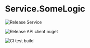 # Service.SomeLogic

![Release Service](https://github.com/MyJetWallet/Service.SomeLogic/workflows/Release%20Service/badge.svg)

![Release API client nuget](https://github.com/MyJetWallet/Service.SomeLogic/workflows/Release%20API%20client%20nuget/badge.svg)

![CI test build](https://github.com/MyJetWallet/Service.SomeLogic/workflows/CI%20test%20build/badge.svg)
